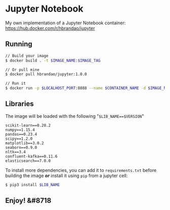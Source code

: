# Jupyter Notebook
My own implementation of a Jupyter Notebook container: https://hub.docker.com/r/hbrandao/jupyter

## Running

```bash
// Build your image
$ docker build . -t $IMAGE_NAME:$IMAGE_TAG

// Or pull mine
$ docker pull hbrandao/jupyter:1.0.0

// Run it
$ docker run -p $LOCALHOST_PORT:8888 --name $CONTAINER_NAME -d $IMAGE_NAME:$IMAGE_TAG
```

## Libraries

The image will be loaded with the following "```$LIB_NAME==$VERSION```"

    scikit-learn==0.20.2
    numpy==1.15.4
    pandas==0.23.4
    scipy==1.2.0
    matplotlib==3.0.2
    seaborn==0.9.0
    nltk==3.4
    confluent-kafka==0.11.6
    elasticsearch==7.0.0

To install more dependencies, you can add it to ```requirements.txt``` before building the image ***or*** install it using ```pip``` from a jupyter cell:

```bash
$ pip3 install $LIB_NAME
```

## Enjoy! &#8718